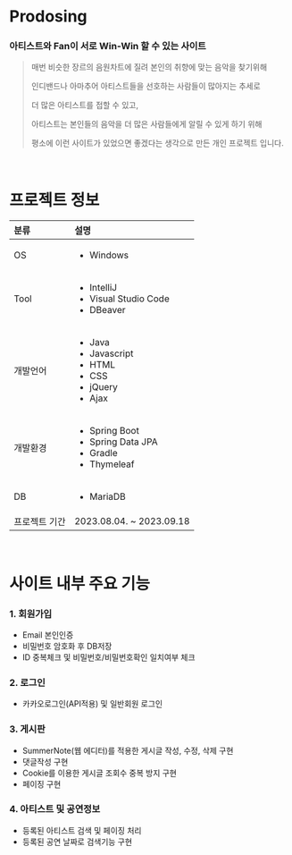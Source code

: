 # Prodosing
### 아티스트와 Fan이 서로 Win-Win 할 수 있는 사이트
> 매번 비슷한 장르의 음원차트에 질려 본인의 취향에 맞는 음악을 찾기위해
> 
> 인디밴드나 아마추어 아티스트들을 선호하는 사람들이 많아지는 추세로
> 
> 더 많은 아티스트를 접할 수 있고,
> 
> 아티스트는 본인들의 음악을 더 많은 사람들에게 알릴 수 있게 하기 위해
> 
> 평소에 이런 사이트가 있었으면 좋겠다는 생각으로 만든 개인 프로젝트 입니다.

</br>

# 프로젝트 정보
| 분류 | 설명 |
|:---|:---|
| OS | <ul><li>Windows</li></ul> |
| Tool | <ul><li>IntelliJ</li><li>Visual Studio Code</li><li>DBeaver</li></ul> |
| 개발언어 | <ul><li>Java</li><li>Javascript</li><li>HTML</li><li>CSS</li><li>jQuery</li><li>Ajax</li></ul> |
| 개발환경 | <ul><li>Spring Boot</li><li>Spring Data JPA</li><li>Gradle</li><li>Thymeleaf</li></ul> |
| DB | <ul><li>MariaDB</li></ul> |
| 프로젝트 기간 | 2023.08.04. ~ 2023.09.18 |

</br>

# 사이트 내부 주요 기능
### 1. 회원가입
  - Email 본인인증
  - 비밀번호 암호화 후 DB저장
  - ID 중복체크 및 비밀번호/비밀번호확인 일치여부 체크


### 2. 로그인
  - 카카오로그인(API적용) 및 일반회원 로그인


### 3. 게시판
  - SummerNote(웹 에디터)를 적용한 게시글 작성, 수정, 삭제 구현
  - 댓글작성 구현
  - Cookie를 이용한 게시글 조회수 중복 방지 구현
  - 페이징 구현


### 4. 아티스트 및 공연정보
  - 등록된 아티스트 검색 및 페이징 처리
  - 등록된 공연 날짜로 검색기능 구현






